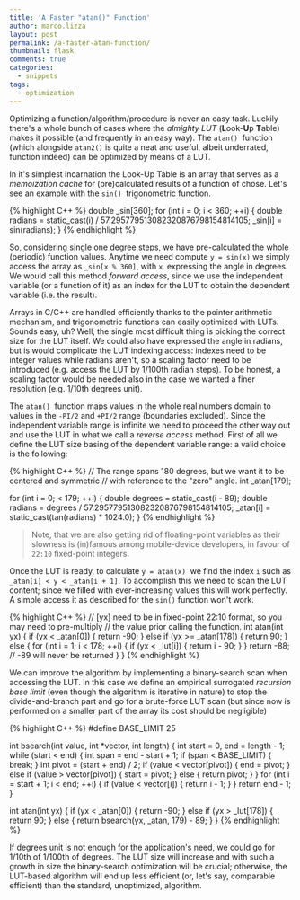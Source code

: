 ```yaml
---
title: 'A Faster "atan()" Function'
author: marco.lizza
layout: post
permalink: /a-faster-atan-function/
thumbnail: flask
comments: true
categories:
  - snippets
tags:
  - optimization
---
```

Optimizing a function/algorithm/procedure is never an easy task. Luckily there's a whole bunch of cases where the *almighty LUT* (**L**ook-**U**p **T**able) makes it possible (and frequently in an easy way). The `atan()`  function (which alongside `atan2()` is quite a neat and useful, albeit underrated, function indeed) can be optimized by means of a LUT.

In it's simplest incarnation the Look-Up Table is an array that serves as a *memoization cache* for (pre)calculated results of a function of chose. Let's see an example with the `sin()`  trigonometric function.

{% highlight C++ %}
double _sin[360];
for (int i = 0; i < 360; ++i) {
    double radians = static_cast<double>(i) / 57.295779513082320876798154814105;
    _sin[i] = sin(radians);
}
{% endhighlight %}

So, considering single one degree steps, we have pre-calculated the whole (periodic) function values. Anytime we need compute `y = sin(x)` we simply access the array as `_sin[x % 360]`, with `x`  expressing the angle in degrees. We would call this method *forward access*, since we use the independent variable (or a function of it) as an index for the LUT to obtain the dependent variable (i.e. the result).

Arrays in C/C++ are handled efficiently thanks to the pointer arithmetic mechanism, and trigonometric functions can easily optimized with LUTs. Sounds easy, uh? Well, the single most difficult thing is picking the correct size for the LUT itself. We could also have expressed the angle in radians, but is would complicate the LUT indexing access: indexes need to be integer values while radians aren't, so a scaling factor need to be introduced (e.g. access the LUT by 1/100th radian steps). To be honest, a scaling factor would be needed also in the case we wanted a finer resolution (e.g. 1/10th degrees unit).

The `atan()`  function maps values in the whole real numbers domain to values in the `-PI/2` and `+PI/2` range (boundaries excluded). Since the independent variable range is infinite we need to proceed the other way out and use the LUT in what we call a *reverse access* method. First of all we define the LUT size basing of the dependent variable range: a valid choice is the following:

{% highlight C++ %}
// The range spans 180 degrees, but we want it to be centered and symmetric
// with reference to the "zero" angle.
int _atan[179];

for (int i = 0; < 179; ++i) {
    double degrees = static_cast<double>(i - 89);
    double radians = degrees / 57.295779513082320876798154814105;
    _atan[i] = static_cast<int>(tan(radians) * 1024.0);
}
{% endhighlight %}

> Note, that we are also getting rid of floating-point variables as their slowness is (in)famous among mobile-device developers, in favour of `22:10` fixed-point integers.

Once the LUT is ready, to calculate `y = atan(x)`  we find the index `i` such as `_atan[i] < y < _atan[i + 1]`. To accomplish this we need to scan the LUT content; since we filled with ever-increasing values this will work perfectly. A simple access it as described for the `sin()` function won't work.

{% highlight C++ %}
// [yx] need to be in fixed-point 22:10 format, so you may need to pre-multiply
// the value prior calling the function.
int atan(int yx)
{
    if (yx < _atan[0]) {
        return -90;
    } else
    if (yx >= _atan[178]) {
        return 90;
    } else {
        for (int i = 1; i < 178; ++i) {
            if (yx < _lut[i]) {
                return i - 90;
            }
        }
        return -88; // -89 will never be returned
    }
}
{% endhighlight %}

We can improve the algorithm by implementing a binary-search scan when accessing the LUT. In this case we define an empirical surrogated *recursion base limit* (even though the algorithm is iterative in nature) to stop the divide-and-branch part and go for a brute-force LUT scan (but since now is performed on a smaller part of the array its cost should be negligible)

{% highlight C++ %}
#define BASE_LIMIT 25

int bsearch(int value, int *vector, int length)
{
    int start = 0, end = length - 1;
    while (start < end) {
        int span = end - start + 1;
        if (span < BASE_LIMIT) {
            break;
        }
        int pivot = (start + end) / 2;
        if (value < vector[pivot]) {
            end = pivot;
        } else
        if (value > vector[pivot]) {
            start = pivot;
        } else {
            return pivot;
        }
    }
    for (int i = start + 1; i < end; ++i) {
        if (value < vector[i]) {
            return i - 1;
        }
    }
    return end - 1;
}

int atan(int yx) {
    if (yx < _atan[0]) {
        return -90;
    } else
    if (yx > _lut[178]) {
        return 90;
    } else {
        return bsearch(yx, _atan, 179) - 89;
    }
}
{% endhighlight %}

If degrees unit is not enough for the application's need, we could go for 1/10th of 1/100th of degrees. The LUT size will increase and with such a growth in size the binary-search optimization will be crucial; otherwise, the LUT-based algorithm will end up less efficient (or, let's say, comparable efficient) than the standard, unoptimized, algorithm.